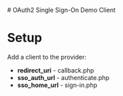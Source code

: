 # OAuth2 Single Sign-On Demo Client

# Setup

Add a client to the provider:

- **redirect_uri** - callback.php
- **sso_auth_url** - authenticate.php
- **sso_home_url** - sign-in.php
